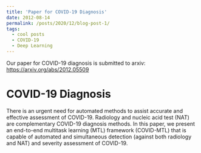 ```yaml
---
title: 'Paper for COVID-19 Diagnosis'
date: 2012-08-14
permalink: /posts/2020/12/blog-post-1/
tags:
  - cool posts
  - COVID-19
  - Deep Learning
---
```


Our paper for COVID-19 diagnosis is submitted to arxiv: https://arxiv.org/abs/2012.05509

COVID-19 Diagnosis
======
There is an urgent need for automated methods to assist accurate and effective assessment of COVID-19. Radiology and nucleic acid test (NAT) are complementary COVID-19 diagnosis methods. In this paper, we present an end-to-end multitask learning (MTL) framework (COVID-MTL) that is capable of automated and simultaneous detection (against both radiology and NAT) and severity assessment of COVID-19. 